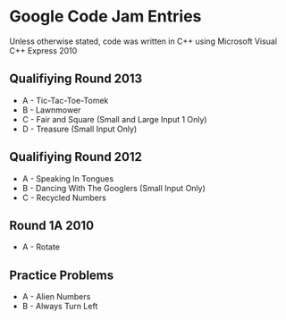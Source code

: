 Google Code Jam Entries
=======================

Unless otherwise stated, code was written in C++ using Microsoft Visual C++ Express 2010

Qualifiying Round 2013
----------------------

 - A - Tic-Tac-Toe-Tomek
 - B - Lawnmower
 - C - Fair and Square (Small and Large Input 1 Only)
 - D - Treasure (Small Input Only)
 
Qualifiying Round 2012
----------------------

 - A - Speaking In Tongues
 - B - Dancing With The Googlers (Small Input Only)
 - C - Recycled Numbers

Round 1A 2010
-------------

 - A - Rotate
 
Practice Problems
-----------------
 
 - A - Alien Numbers
 - B - Always Turn Left
 

